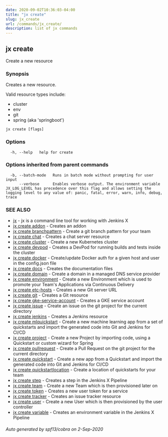 ```yaml
---
date: 2020-09-02T10:36:03-04:00
title: "jx create"
slug: jx_create
url: /commands/jx_create/
description: list of jx commands
---
```

## jx create

Create a new resource

### Synopsis

Creates a new resource.
  
  Valid resource types include:
  
* cluster  
* env  
* git  
* spring (aka 'springboot')

```
jx create [flags]
```

### Options

```
  -h, --help   help for create
```

### Options inherited from parent commands

```
  -b, --batch-mode   Runs in batch mode without prompting for user input
      --verbose      Enables verbose output. The environment variable JX_LOG_LEVEL has precedence over this flag and allows setting the logging level to any value of: panic, fatal, error, warn, info, debug, trace
```

### SEE ALSO

* [jx](/commands/jx/)  - jx is a command line tool for working with Jenkins X
* [jx create addon](/commands/jx_create_addon/)  - Creates an addon
* [jx create branchpattern](/commands/jx_create_branchpattern/)  - Create a git branch pattern for your team
* [jx create chat](/commands/jx_create_chat/)  - Creates a chat server resource
* [jx create cluster](/commands/jx_create_cluster/)  - Create a new Kubernetes cluster
* [jx create devpod](/commands/jx_create_devpod/)  - Creates a DevPod for running builds and tests inside the cluster
* [jx create docker](/commands/jx_create_docker/)  - Create/update Docker auth for a given host and user in the config.json file
* [jx create docs](/commands/jx_create_docs/)  - Creates the documentation files
* [jx create domain](/commands/jx_create_domain/)  - Create a domain in a managed DNS service provider
* [jx create environment](/commands/jx_create_environment/)  - Create a new Environment which is used to promote your Team's Applications via Continuous Delivery
* [jx create etc-hosts](/commands/jx_create_etc-hosts/)  - Creates a new Git server URL
* [jx create git](/commands/jx_create_git/)  - Creates a Git resource
* [jx create gke-service-account](/commands/jx_create_gke-service-account/)  - Creates a GKE service account
* [jx create issue](/commands/jx_create_issue/)  - Create an issue on the git project for the current directory
* [jx create jenkins](/commands/jx_create_jenkins/)  - Creates a Jenkins resource
* [jx create mlquickstart](/commands/jx_create_mlquickstart/)  - Create a new machine learning app from a set of quickstarts and import the generated code into Git and Jenkins for CI/CD
* [jx create project](/commands/jx_create_project/)  - Create a new Project by importing code, using a Quickstart or custom wizard for Spring
* [jx create pullrequest](/commands/jx_create_pullrequest/)  - Create a Pull Request on the git project for the current directory
* [jx create quickstart](/commands/jx_create_quickstart/)  - Create a new app from a Quickstart and import the generated code into Git and Jenkins for CI/CD
* [jx create quickstartlocation](/commands/jx_create_quickstartlocation/)  - Create a location of quickstarts for your team
* [jx create step](/commands/jx_create_step/)  - Creates a step in the Jenkins X Pipeline
* [jx create team](/commands/jx_create_team/)  - Create a new Team which is then provisioned later on
* [jx create token](/commands/jx_create_token/)  - Creates a new user token for a service
* [jx create tracker](/commands/jx_create_tracker/)  - Creates an issue tracker resource
* [jx create user](/commands/jx_create_user/)  - Create a new User which is then provisioned by the user controller
* [jx create variable](/commands/jx_create_variable/)  - Creates an environment variable in the Jenkins X Pipeline

###### Auto generated by spf13/cobra on 2-Sep-2020
